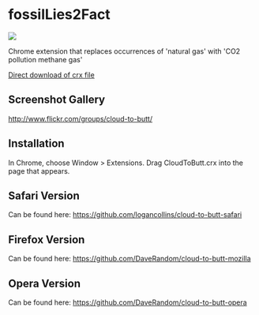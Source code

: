 fossilLies2Fact
=============

![](logo.png)

Chrome extension that replaces occurrences of 'natural gas' with 'CO2 pollution methane gas'

[Direct download of crx file](https://github.com/newcleartwh/fossilLies2Fact/blob/master/fossilLies2Fact.crx?raw=true)

Screenshot Gallery
------------------

http://www.flickr.com/groups/cloud-to-butt/

Installation
------------

In Chrome, choose Window > Extensions.  Drag CloudToButt.crx into the page that appears.

Safari Version
--------------

Can be found here: https://github.com/logancollins/cloud-to-butt-safari

Firefox Version
---------------

Can be found here: https://github.com/DaveRandom/cloud-to-butt-mozilla


Opera Version
---------------

Can be found here: https://github.com/DaveRandom/cloud-to-butt-opera
